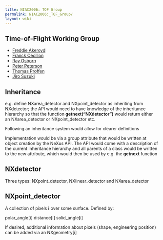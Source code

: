 ```yaml
---
title: NIAC2006: TOF Group
permalink: NIAC2006:_TOF_Group/
layout: wiki
---
```


Time-of-Flight Working Group
----------------------------

-   [Freddie Akeroyd](User%3AFreddie_Akeroyd "wikilink")
-   [Franck Cecillon](User%3AFranck_Cecillon "wikilink")
-   [Ray Osborn](User%3ARay_Osborn "wikilink")
-   [Peter Peterson](User%3APeter_Peterson "wikilink")
-   [Thomas Proffen](User%3AThomas_Proffen "wikilink")
-   [Jiro Suzuki](User%3AJiro_Suzuki "wikilink")

Inheritance
-----------

e.g. define NXarea\_detector and NXpoint\_detector as inheriting from
NXdetector; the API would need to have knowledge of the inheritance
hierarchy so that the function **getnext(“NXdetector”)** would return
either an NXarea\_detector or NXpoint\_detector etc.

Following an inheritance system would allow for clearer definitions

Implementation would be via a group attribute that would be written at
object creation by the NeXus API. The API would come with a description
of the current inheritance hierarchy and all parents of a class would be
written to the new attribute, which would then be used by e.g. the
**getnext** function

NXdetector
----------

Three types: NXpoint\_detector, NXlinear\_detector and NXarea\_detector

NXpoint\_detector
-----------------

A collection of pixels **i** over some surface. Defined by:

polar\_angle\[i\] distance\[i\] solid\_angle\[i\]

If desired, additional information about pixels (shape, engineering
position) can be added via an NXgeometry\[i\]
